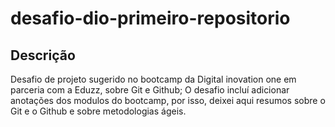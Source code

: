# desafio-dio-primeiro-repositorio

## Descrição
Desafio de projeto sugerido no bootcamp da Digital inovation one em parceria com a Eduzz, sobre Git e Github;
O desafio incluí adicionar anotações dos modulos do bootcamp, por isso, deixei aqui resumos sobre o Git e o Github e sobre metodologias ágeis.
